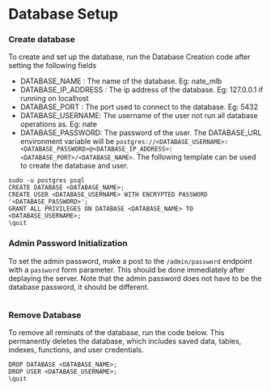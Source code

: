 # Database Setup

### Create database
To create and set up the database, run the Database Creation code after setting the following fields
* DATABASE_NAME : The name of the database.  Eg: nate_mlb
* DATABASE_IP_ADDRESS : The ip address of the database.  Eg: 127.0.0.1 if running on localhost
* DATABASE_PORT : The port used to connect to the database.  Eg: 5432
* DATABASE_USERNAME: The username of the user not run all database operations as.  Eg: nate
* DATABASE_PASSWORD: The password of the user.
The DATABASE_URL environment variable will be `postgres://<DATABASE_USERNAME>:<DATABASE_PASSWORD>@<DATABASE_IP_ADDRESS>:<DATABASE_PORT>/<DATABASE_NAME>`.
The following template can be used to create the database and user.
```
sudo -u postgres psql
CREATE DATABASE <DATABASE_NAME>;
CREATE USER <DATABASE_USERNAME> WITH ENCRYPTED PASSWORD '<DATABASE_PASSWORD>';
GRANT ALL PRIVILEGES ON DATABASE <DATABASE_NAME> TO <DATABASE_USERNAME>;
\quit
```


### Admin Password Initialization
To set the admin password, make a post to the `/admin/password` endpoint with a `password` form parameter.  This should be done immediately after deplaying the server.  Note that the admin password does not have to be the database password, it should be different.
```curl -X POST -d 'password=<ADMIN_PASSWORD>' http://<SERVER_HOST:<SERVER_PORT>/admin/password
```

### Remove Database
To remove all reminats of the database, run the code below.  This permanently deletes the database, which includes saved data, tables, indexes, functions, and user credentials.
```sudo -u postgres psql
DROP DATABASE <DATABASE_NAME>;
DROP USER <DATABASE_USERNAME>;
\quit
```
